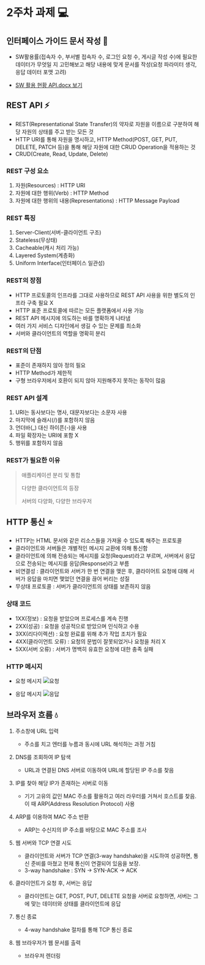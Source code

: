 # 2주차 과제 💻
## 인터페이스 가이드 문서 작성 📓
* SW활용률(접속자 수, 부서별 접속자 수, 로그인 요청 수, 게시글 작성 수)에 필요한 데이터가 무엇일 지 고민해보고 해당 내용에 맞게 문서를 작성(요청 파라미터 생각, 응답 데이터 포맷 고려)
  
- [SW 활용 현황 API.docx 보기](./SW활용현황API.docx)

## REST API ⚡
* REST(Representational State Transfer)의 약자로 자원을 이름으로 구분하여 해당 자원의 상태를 주고 받는 모든 것
* HTTP URI를 통해 자원을 명시하고, HTTP Method(POST, GET, PUT, DELETE, PATCH 등)을 통해 해당 자원에 대한 CRUD Operation을 적용하는 것
* CRUD(Create, Read, Update, Delete)
### REST 구성 요소
  1. 자원(Resources) : HTTP URI
  2. 자원에 대한 행위(Verb) : HTTP Method
  3. 자원에 대한 행위의 내용(Representations) : HTTP Message Payload
### REST 특징
1. Server-Client(서버-클라이언트 구조)
2. Stateless(무상태)
3. Cacheable(캐시 처리 가능)
4. Layered System(계층화)
5. Uniform Interface(인터페이스 일관성)

### REST의 장점
* HTTP 프로토콜의 인프라를 그대로 사용하므로 REST API 사용을 위한 별도의 인프라 구축 필요 X
* HTTP 표준 프로토콜에 따르는 모든 플랫폼에서 사용 가능
* REST API 메시지에 의도하는 바를 명확하게 나타냄
* 여러 가지 서비스 디자인에서 생길 수 있는 문제를 최소화
* 서버와 클라이언트의 역할을 명확히 분리

### REST의 단점
* 표준이 존재하지 않아 정의 필요
* HTTP Method가 제한적
* 구형 브라우저에서 호환이 되지 않아 지원해주지 못하는 동작이 많음

### REST API 설계 
1. URI는 동사보다는 명사, 대문자보다는 소문자 사용
2. 마지막에 슬래시(/)를 포함하지 않음
3. 언더바(_) 대신 하이픈(-)을 사용
4. 파일 확장자는 URI에 포함 X
5. 행위를 포함하지 않음

### REST가 필요한 이유
> 애플리케이션 분리 및 통합
> 
> 다양한 클라이언트의 등장
> 
> 서버의 다양화, 다양한 브라우저

## HTTP 통신 ⭐
* HTTP는 HTML 문서와 같은 리소스들을 가져올 수 있도록 해주는 프로토콜
* 클라이언트와 서버들은 개별적인 메시지 교환에 의해 통신함
* 클라이언트에 의해 전송되는 메시지를 요청(Request)라고 부르며, 서버에서 응답으로 전송되는 메시지를 응답(Response)라고 부름
* 비연결성 : 클라이언트와 서버가 한 번 연결을 맺은 후, 클라이어트 요청에 대해 서버가 응답을 마치면 맺었던 연결을 끊어 버리는 성질
* 무상태 프로토콜 : 서버가 클라이언트의 상태를 보존하지 않음

### 상태 코드
* 1XX(정보) : 요청을 받았으며 프로세스를 계속 진행
* 2XX(성공) : 요청을 성공적으로 받았으며 인식하고 수용
* 3XX(리다이렉션) : 요청 완료를 위해 추가 작업 조치가 필요
* 4XX(클라이언트 오류) : 요청의 문법이 잘못되었거나 요청을 처리 X
* 5XX(서버 오류) : 서버가 명백히 유효한 요청에 대한 충족 실패

### HTTP 메시지
* 요청 메시지
![요청](https://github.com/hjYoon66/Backend_Bootcamp/assets/101798354/7a04af76-5911-41eb-a970-957a54188482)

* 응답 메시지
![응답](https://github.com/hjYoon66/Backend_Bootcamp/assets/101798354/c8cb8ec7-772b-4bc8-8cad-b0c2e8d7580f)


## 브라우저 흐름 💧
1. 주소창에 URL 입력
   
   * 주소를 치고 엔터를 누름과 동시에 URL 해석하는 과정 거침
   
2. DNS를 조회하여 IP 탐색
 
   * URL과 연결된 DNS 서버로 이동하여 URL에 할당된 IP 주소를 찾음
   
3. IP를 찾아 해당 IP가 존재하는 서버로 이동
 
   * 기기 고유의 값인 MAC 주소를 활용하고 여러 라우터를 거쳐서 호스트를 찾음. 이 때 ARP(Address Resolution Protocol) 사용

4. ARP를 이용하여 MAC 주소 반환
 
   * ARP는 수신지의 IP 주소를 바탕으로 MAC 주소를 조사

5. 웹 서버와 TCP 연결 시도

   * 클라이언트와 서버가 TCP 연결(3-way handshake)을 시도하여 성공하면, 통신 준비를 마쳤고 현재 통신이 연결되어 있음을 보장.
   * 3-way handshake : SYN -> SYN-ACK -> ACK
     
6. 클라이언트가 요청 후, 서버는 응답

   * 클라이언트는 GET, POST, PUT, DELETE 요청을 서버로 요청하면, 서버는 그에 맞는 데이터와 상태를 클라이언트에 응답

7. 통신 종료

   * 4-way handshake 절차를 통해 TCP 통신 종료

8. 웹 브라우저가 웹 문서를 출력

   * 브라우저 렌더링




